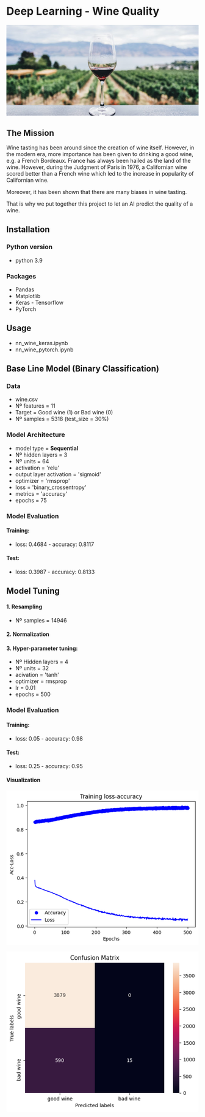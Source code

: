 # Deep Learning - Wine Quality

![wine](assets/wine.jpg)

## The Mission

Wine tasting has been around since the creation of wine itself. However, in the modern era, more importance has been given to drinking a good wine, e.g. a French Bordeaux. France has always been hailed as the land of the wine. However, during the Judgment of Paris in 1976, a Californian wine scored better than a French wine which led to the increase in popularity of Californian wine.

Moreover, it has been shown that there are many biases in wine tasting.

That is why we put together this project to let an AI predict the quality of a wine.

## Installation

### Python version
* python 3.9
### Packages
* Pandas
* Matplotlib
* Keras - Tensorflow
* PyTorch

## Usage
* nn_wine_keras.ipynb
* nn_wine_pytorch.ipynb

## Base Line Model (Binary Classification)

### Data
* wine.csv
* Nº features = 11
* Target = Good wine (1) or Bad wine (0)
* Nº samples = 5318 (test_size = 30%)

### Model Architecture
* model type = **Sequential**
* Nº hidden layers = 3
* Nº units = 64
* activation = 'relu'
* output layer activation = 'sigmoid'
* optimizer = 'rmsprop'
* loss = 'binary_crossentropy'
* metrics = 'accuracy'
* epochs = 75

### Model Evaluation
#### Training:
* loss: 0.4684 - accuracy: 0.8117

#### Test:
* loss: 0.3987 - accuracy: 0.8133

## Model Tuning

#### 1. Resampling
* Nº samples = 14946

#### 2. Normalization

#### 3. Hyper-parameter tuning:
* Nº Hidden layers = 4
* Nº units = 32
* acivation = 'tanh'
* optimizer = rmsprop
* lr = 0.01
* epochs = 500

### Model Evaluation
#### Training:
* loss: 0.05 - accuracy: 0.98

#### Test:
* loss: 0.25 - accuracy: 0.95

#### Visualization

![plot](assets/nn_eval.png)


![matrix](assets/matrix.png)